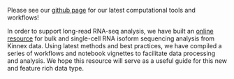 Please see our [github page](https://github.com/MethodsDev) for our latest computational tools and workflows!

In order to support long-read RNA-seq analysis, we have built an [online resource](https://kinnex-documentation-external.readthedocs.io/en/latest/index.html) for bulk and single-cell RNA isoform sequencing analysis from Kinnex data. Using latest methods and best practices, we have compiled a series of workflows and notebook vignettes to facilitate data processing and analysis. We hope this resource will serve as a useful guide for this new and feature rich data type.
